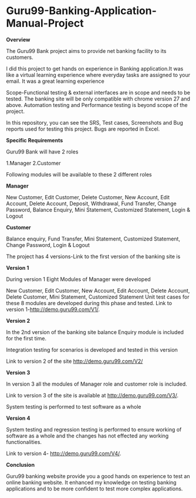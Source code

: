 # Guru99-Banking-Application-Manual-Project

**Overview**

The Guru99 Bank project aims to provide net banking facility to its customers.

I did this project to get hands on experience in Banking application.It was like a virtual learning experience where everyday tasks are assigned to your email.
It was a great learning experience

Scope-Functional testing & external interfaces are in scope and needs to be tested.
The banking site will be only compatible with chrome version 27 and above.
Automation testing and Performance testing is beyond scope of the project.

In this repository, you can see the SRS, Test cases, Screenshots and Bug reports used for testing this project. Bugs are reported in Excel.

**Specific Requirements**

Guru99 Bank will have 2 roles

1.Manager  2.Customer

Following modules will be available to these 2 different roles

**Manager**

New Customer, Edit Customer, Delete Customer, New Account, Edit Account, Delete Account, Deposit, Withdrawal, Fund Transfer, Change Password, Balance Enquiry, Mini Statement, Customized Statement, Login & Logout

**Customer**

Balance enquiry, Fund Transfer, Mini Statement, Customized Statement, Change Password, Login & Logout

The project has 4 versions-Link to the first version of the banking site is

**Version 1**

During version 1 Eight Modules of Manager were developed

New Customer, Edit Customer, New Account, Edit Account, Delete Account, Delete Customer, Mini Statement, Customized Statement
Unit test cases for these 8 modules are developed during this phase and tested.
Link to version 1-http://demo.guru99.com/V1/.

**Version 2**

In the 2nd version of the banking site balance Enquiry module is included for the first time.

Integration testing for scenarios is developed and tested in this version

Link to version 2 of the site 
http://demo.guru99.com/V2/

**Version 3**

In version 3 all the modules of Manager role and customer role is included.

Link to version 3 of the site is available at http://demo.guru99.com/V3/.

System testing is performed to test software as a whole

**Version 4**

System testing and regression testing is performed to ensure working of software as a whole and the changes has not effected any working functionalities.

Link to version 4- http://demo.guru99.com/V4/.

**Conclusion**

Guru99 banking website provide you a good hands on experience to test an online banking website. It enhanced my knowledge on testing banking applications and to be more confident to test more complex applications.


